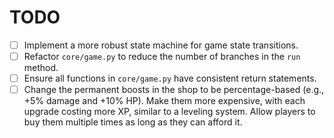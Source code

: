 # TODO

- [ ] Implement a more robust state machine for game state transitions.
- [ ] Refactor `core/game.py` to reduce the number of branches in the `run` method.
- [ ] Ensure all functions in `core/game.py` have consistent return statements.
- [ ] Change the permanent boosts in the shop to be percentage-based (e.g., +5% damage and +10% HP). Make them more expensive, with each upgrade costing more XP, similar to a leveling system. Allow players to buy them multiple times as long as they can afford it.